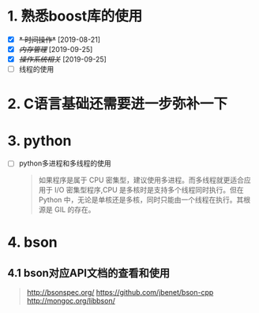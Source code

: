 # 1. 熟悉boost库的使用
* [X] ~~* 时间操作*~~ [2019-08-21]
* [X] ~~*内存管理*~~ [2019-09-25]
* [X] ~~*操作系统相关*~~ [2019-09-25]
* [ ] 线程的使用
# 2. C语言基础还需要进一步弥补一下
# 3. python
* [ ] python多进程和多线程的使用
  >如果程序是属于 CPU 密集型，建议使用多进程。而多线程就更适合应用于 I/O 密集型程序,CPU 是多核时是支持多个线程同时执行。但在 Python 中，无论是单核还是多核，同时只能由一个线程在执行。其根源是 GIL 的存在。
# 4. bson
## 4.1 bson对应API文档的查看和使用
> http://bsonspec.org/
> https://github.com/jbenet/bson-cpp
> http://mongoc.org/libbson/